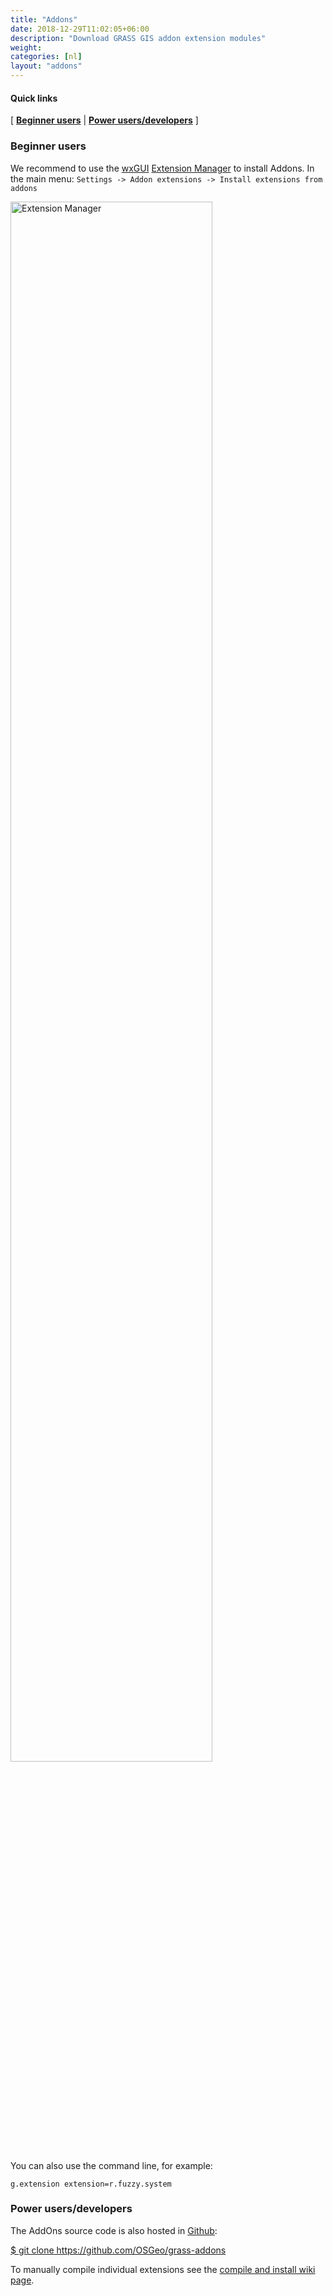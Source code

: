 ```yaml
---
title: "Addons"
date: 2018-12-29T11:02:05+06:00
description: "Download GRASS GIS addon extension modules"
weight: 
categories: [nl]
layout: "addons"
---
```


#### Quick links

[ [**Beginner users**](#Common-user) | [**Power users/developers**](#Power-user) ]

### <a name="Common-user"></a>Beginner users

We recommend to use the [wxGUI](https://grasswiki.osgeo.org/wiki/WxGUI) [Extension Manager](https://grasswiki.osgeo.org/wiki/WxGUI#Extension_Manager) to install Addons.
In the main menu: `Settings -> Addon extensions -> Install extensions from addons`

<img src="/images/extension_manager_gui.png" width="80%" alt="Extension Manager">

You can also use the command line, for example:

    g.extension extension=r.fuzzy.system


### <a name="Power-user"></a>Power users/developers

The AddOns source code is also hosted in <a href="https://github.com/OSGeo/grass-addons" target="_blank"><i class="fa fa-github"></i> Github</a>:
<p class="command"><a href="https://github.com/OSGeo/grass-addons"> $ git clone https://github.com/OSGeo/grass-addons </a></p>

To manually compile individual extensions see the [compile and install wiki page](https://grasswiki.osgeo.org/wiki/Compile_and_Install#Addons). 

